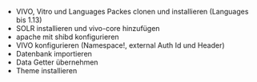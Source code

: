 * VIVO, Vitro und Languages Packes clonen und installieren (Languages bis 1.13)
* SOLR installieren und vivo-core hinzufügen
* apache mit shibd konfigurieren
* VIVO konfigurieren (Namespace!, external Auth Id und Header)
* Datenbank importieren
* Data Getter übernehmen
* Theme installieren 
